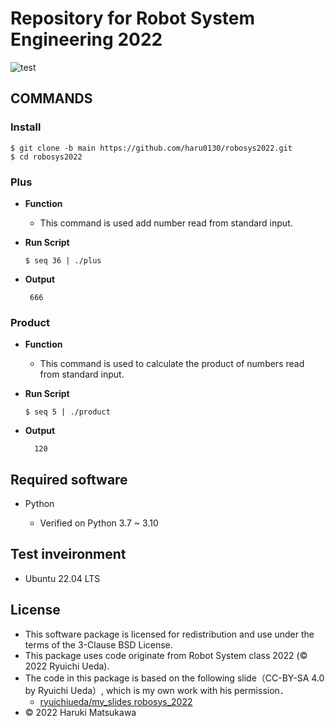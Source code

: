 # **Repository for Robot System Engineering 2022**
 ![test](https://github.com/haru0130/robosys2022/actions/workflows/test.yml/badge.svg)

## **COMMANDS**

### **Install**
  ``` 
  $ git clone -b main https://github.com/haru0130/robosys2022.git
  $ cd robosys2022
  ```
### **Plus** 


* **Function**
  
  * This command is used add number read from standard input.


*  **Run Script**
     ``` 
     $ seq 36 | ./plus
      ```
* **Output**
   ``` 
    666
    ```
### **Product**
* **Function**

  * This command is used to calculate the product of numbers read from standard input.


*  **Run Script**
     ``` 
     $ seq 5 | ./product
      ```
* **Output**
    ``` 
      120
    ```







## Required software



 * Python 
   
   * Verified on Python 3.7 ~ 3.10

## Test inveironment


 * Ubuntu 22.04 LTS

## License


* This software package is licensed for redistribution and use under the terms of the 3-Clause BSD License.
* This package uses code originate from Robot System class 2022 (© 2022 Ryuichi Ueda).
* The code in this package is based on the following slide（CC-BY-SA 4.0 by Ryuichi Ueda）, which is my own work with his permission．
    * [ryuichiueda/my_slides robosys_2022][def]
* © 2022 Haruki Matsukawa

[def]: https://github.com/ryuichiueda/my_slides/tree/master/robosys_2022